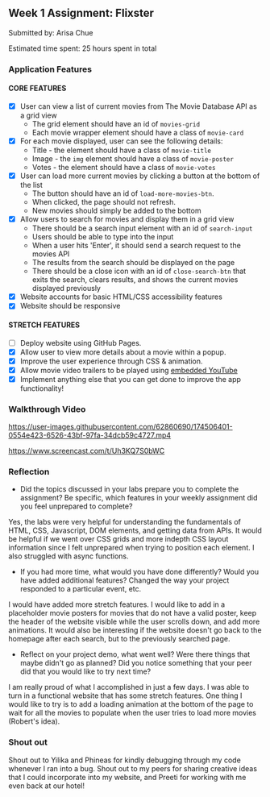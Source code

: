 ## Week 1 Assignment: Flixster

Submitted by: Arisa Chue

Estimated time spent: 25 hours spent in total

### Application Features

#### CORE FEATURES

- [X] User can view a list of current movies from The Movie Database API as a grid view
  - The grid element should have an id of `movies-grid`
  - Each movie wrapper element should have a class of `movie-card`
- [X] For each movie displayed, user can see the following details:
  - Title - the element should have a class of `movie-title`
  - Image - the `img` element should have a class of `movie-poster`
  - Votes - the element should have a class of `movie-votes`
- [X] User can load more current movies by clicking a button at the bottom of the list
  - The button should have an id of `load-more-movies-btn`.
  - When clicked, the page should not refresh.
  - New movies should simply be added to the bottom
- [X] Allow users to search for movies and display them in a grid view
  - There should be a search input element with an id of `search-input`
  - Users should be able to type into the input
  - When a user hits 'Enter', it should send a search request to the movies API
  - The results from the search should be displayed on the page
  - There should be a close icon with an id of `close-search-btn` that exits the search, clears results, and shows the current movies displayed previously
- [X] Website accounts for basic HTML/CSS accessibility features
- [X] Website should be responsive

#### STRETCH FEATURES

- [ ] Deploy website using GitHub Pages. 
- [X] Allow user to view more details about a movie within a popup.
- [X] Improve the user experience through CSS & animation.
- [X] Allow movie video trailers to be played using [embedded YouTube](https://support.google.com/youtube/answer/171780?hl=en)
- [X] Implement anything else that you can get done to improve the app functionality!

### Walkthrough Video


https://user-images.githubusercontent.com/62860690/174506401-0554e423-6526-43bf-97fa-34dcb59c4727.mp4


https://www.screencast.com/t/Uh3KQ7S0bWC

### Reflection

* Did the topics discussed in your labs prepare you to complete the assignment? Be specific, which features in your weekly assignment did you feel unprepared to complete?

Yes, the labs were very helpful for understanding the fundamentals of HTML, CSS, Javascript, DOM elements, and getting data from APIs. It would be helpful if we went over CSS grids and more indepth CSS layout information since I felt unprepared when trying to position each element. I also struggled with async functions.

* If you had more time, what would you have done differently? Would you have added additional features? Changed the way your project responded to a particular event, etc.
  
I would have added more stretch features. I would like to add in a placeholder movie posters for movies that do not have a valid poster, keep the header of the website visible while the user scrolls down, and add more animations. It would also be interesting if the website doesn't go back to the homepage after each search, but to the previously searched page.

* Reflect on your project demo, what went well? Were there things that maybe didn't go as planned? Did you notice something that your peer did that you would like to try next time?

I am really proud of what I accomplished in just a few days. I was able to turn in a functional website that has some stretch features. One thing I would like to try is to add a loading animation at the bottom of the page to wait for all the movies to populate when the user tries to load more movies (Robert's idea).

### Shout out

Shout out to Yilika and Phineas for kindly debugging through my code whenever I ran into a bug. Shout out to my peers for sharing creative ideas that I could incorporate into my website, and Preeti for working with me even back at our hotel!

